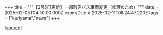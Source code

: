 +++
title = """【2月5日更新】一部町営バス車両変更（修理のため）"""
date = 2025-02-05T04:00:00.000Z
expiryDate = 2025-02-11T08:24:47.220Z
tags = ["kuriyama","news"]
+++


[[source]](https://www.town.kuriyama.hokkaido.jp/soshiki/47/30235.html)
